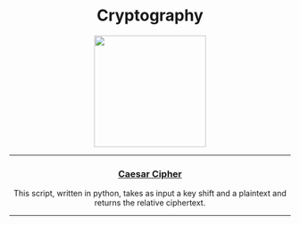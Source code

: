 
<!--p align="center"><img src="https://user-images.githubusercontent.com/53179989/155505992-cf7cfe47-7aef-4d7f-a6e6-ca63ba5b0cee.jpeg" /></p-->

<!--h3 align="center"> Hi! I’m "Jouleffect" </h3-->

<h1 align="center"> Cryptography </h1>

<p align="center"><img src="https://user-images.githubusercontent.com/53179989/266791278-3ac0aa59-4be7-4ea6-b612-149d037699c8.png" style="width:200px" />
</p>

* * *

<!--h2 align="center"!> Weapon List </h2-->

<h3 align="center"><a href="https://github.com/jouleffect/jouleffect.github.io/blob/main/script/caesar.py">Caesar Cipher</a></h3>
<p align="center">This script, written in python, takes as input a key shift and a plaintext and returns the relative ciphertext.</p>


* * *
